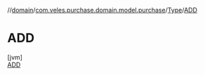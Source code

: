 //[domain](../../../../index.md)/[com.veles.purchase.domain.model.purchase](../../index.md)/[Type](../index.md)/[ADD](index.md)

# ADD

[jvm]\
[ADD](index.md)

